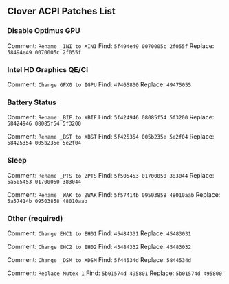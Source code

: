 ## Clover ACPI Patches List

### Disable Optimus GPU
Comment: ```Rename _INI to XINI```
Find: ```5f494e49 0070005c 2f055f```
Replace: ```58494e49 0070005c 2f055f```

### Intel HD Graphics QE/CI
Comment: ```Change GFX0 to IGPU```
Find: ```47465830```
Replace: ```49475055```

### Battery Status
Comment: ```Rename _BIF to XBIF```
Find: ```5f424946 08085f54 5f3200```
Replace: ```58424946 08085f54 5f3200```

Comment: ```Rename _BST to XBST```
Find: ```5f425354 005b235e 5e2f04```
Replace: ```58425354 005b235e 5e2f04```

### Sleep
Comment: ```Rename _PTS to ZPTS```
Find: ```5f505453 01700050 383044```
Replace: ```5a505453 01700050 383044```

Comment: ```Rename _WAK to ZWAK```
Find: ```5f57414b 09503858 48010aab```
Replace: ```5a57414b 09503858 48010aab```

### Other (required)
Comment: ```Change EHC1 to EH01```
Find: ```45484331```
Replace: ```45483031```

Comment: ```Change EHC2 to EH02```
Find: ```45484332```
Replace: ```45483032```

Comment: ```Change _DSM to XDSM```
Find: ```5f44534d```
Replace: ```5844534d```

Comment: ```Replace Mutex 1```
Find: ```5b01574d 495801```
Replace: ```5b01574d 495800```